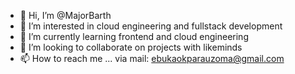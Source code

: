 - 👋 Hi, I’m @MajorBarth
- 👀 I’m interested in cloud engineering and fullstack development
- 🌱 I’m currently learning frontend and cloud engineering
- 💞️ I’m looking to collaborate on projects with likeminds
- 📫 How to reach me ... via mail: ebukaokparauzoma@gmail.com

<!---
MajorBarth/MajorBarth is a ✨ special ✨ repository because its `README.md` (this file) appears on your GitHub profile.
You can click the Preview link to take a look at your changes.
--->

